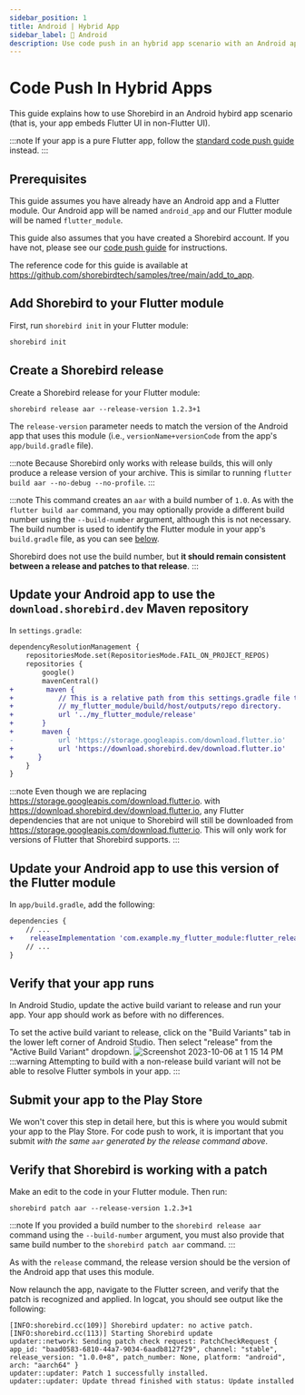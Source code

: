 ```yaml
---
sidebar_position: 1
title: Android | Hybrid App
sidebar_label: 🤖 Android
description: Use code push in an hybrid app scenario with an Android app
---
```


# Code Push In Hybrid Apps

This guide explains how to use Shorebird in an Android hybird app scenario (that is, your app embeds Flutter UI in non-Flutter UI).

:::note
If your app is a pure Flutter app, follow the [standard code push guide](../../code-push) instead.
:::

## Prerequisites

This guide assumes you have already have an Android app and a Flutter module. Our Android app will be named `android_app` and our Flutter module will be named `flutter_module`.

This guide also assumes that you have created a Shorebird account. If you have not, please see our [code push guide](../../code-push) for instructions.

The reference code for this guide is available at https://github.com/shorebirdtech/samples/tree/main/add_to_app.

## Add Shorebird to your Flutter module

First, run `shorebird init` in your Flutter module:

```sh
shorebird init
```

## Create a Shorebird release

Create a Shorebird release for your Flutter module:

```
shorebird release aar --release-version 1.2.3+1
```

The `release-version` parameter needs to match the version of the Android app
that uses this module (i.e., `versionName+versionCode` from the app's
`app/build.gradle` file).

:::note
Because Shorebird only works with release builds, this will only produce a
release version of your archive. This is similar to running
`flutter build aar --no-debug --no-profile`.
:::

:::note
This command creates an `aar` with a build number of `1.0`. As with the
`flutter build aar` command, you may optionally provide a different build number
using the `--build-number` argument, although this is not necessary. The build
number is used to identify the Flutter module in your app's `build.gradle` file,
as you can see
[below](#update-your-android-app-to-use-this-version-of-the-flutter-module).

Shorebird does not use the build number, but **it should remain consistent
between a release and patches to that release**.
:::

## Update your Android app to use the `download.shorebird.dev` Maven repository

In `settings.gradle`:

```diff
dependencyResolutionManagement {
    repositoriesMode.set(RepositoriesMode.FAIL_ON_PROJECT_REPOS)
    repositories {
        google()
        mavenCentral()
+        maven {
+           // This is a relative path from this settings.gradle file to the
+           // my_flutter_module/build/host/outputs/repo directory.
+           url '../my_flutter_module/release'
+       }
+       maven {
-           url 'https://storage.googleapis.com/download.flutter.io'
+           url 'https://download.shorebird.dev/download.flutter.io'
+      }
    }
}
```

:::note
Even though we are replacing https://storage.googleapis.com/download.flutter.io.
with https://download.shorebird.dev/download.flutter.io, any Flutter
dependencies that are not unique to Shorebird will still be downloaded from
https://storage.googleapis.com/download.flutter.io. This will only work for
versions of Flutter that Shorebird supports.
:::

## Update your Android app to use this version of the Flutter module

In `app/build.gradle`, add the following:

```diff
dependencies {
    // ...
+    releaseImplementation 'com.example.my_flutter_module:flutter_release:1.0'
    // ...
}
```

## Verify that your app runs

In Android Studio, update the active build variant to release and run your app.
Your app should work as before with no differences.

To set the active build variant to release, click on the "Build Variants" tab in
the lower left corner of Android Studio. Then select "release" from the
"Active Build Variant" dropdown.
![Screenshot 2023-10-06 at 1 15 14 PM](https://github.com/shorebirdtech/docs/assets/581764/91b68c2c-7cee-44f1-a78a-eec443c353a3)
:::warning
Attempting to build with a non-release build variant will not be able to resolve
Flutter symbols in your app.
:::

## Submit your app to the Play Store

We won't cover this step in detail here, but this is where you would submit your
app to the Play Store. For code push to work, it is important that you submit
_with the same `aar` generated by the release command above_.

## Verify that Shorebird is working with a patch

Make an edit to the code in your Flutter module. Then run:

```
shorebird patch aar --release-version 1.2.3+1
```

:::note
If you provided a build number to the `shorebird release aar` command using the
`--build-number` argument, you must also provide that same build number to the
`shorebird patch aar` command.
:::

As with the `release` command, the release version should be the version of the
Android app that uses this module.

Now relaunch the app, navigate to the Flutter screen, and verify that the patch
is recognized and applied. In logcat, you should see output like the following:

```
[INFO:shorebird.cc(109)] Shorebird updater: no active patch.
[INFO:shorebird.cc(113)] Starting Shorebird update
updater::network: Sending patch check request: PatchCheckRequest { app_id: "baad0583-6810-44a7-9034-6aadb8127f29", channel: "stable", release_version: "1.0.0+8", patch_number: None, platform: "android", arch: "aarch64" }
updater::updater: Patch 1 successfully installed.
updater::updater: Update thread finished with status: Update installed
```
